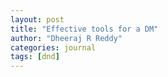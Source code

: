```yaml
---
layout: post
title: "Effective tools for a DM"
author: "Dheeraj R Reddy"
categories: journal
tags: [dnd]
---
```


